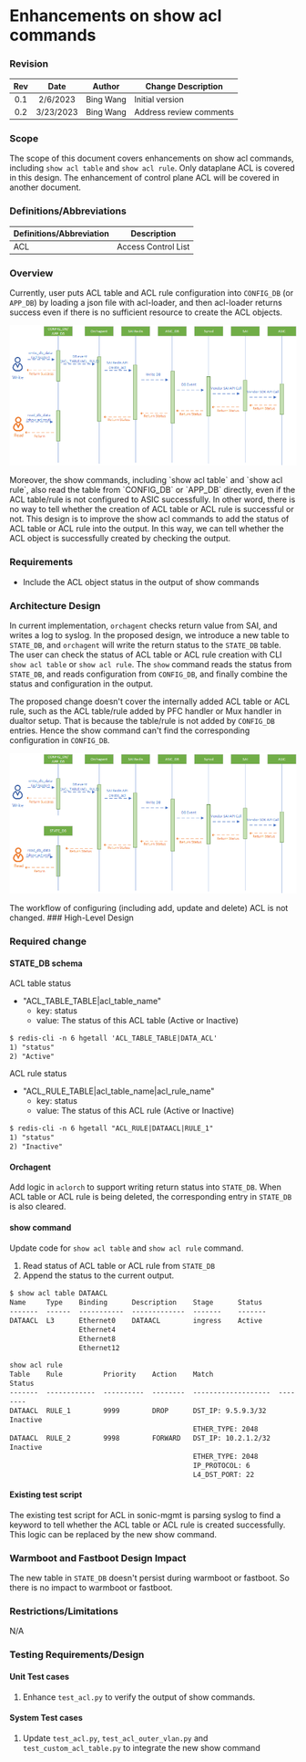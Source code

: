 
# Enhancements on show acl commands #


### Revision

| Rev |     Date    |       Author       | Change Description                |
|:---:|:-----------:|:------------------:|-----------------------------------|
| 0.1 |  2/6/2023           | Bing Wang   | Initial version                   |
| 0.2 | 3/23/2023   | Bing Wang | Address review comments |

### Scope

The scope of this document covers enhancements on show acl commands, including `show acl table` and `show acl rule`.
Only dataplane ACL is covered in this design. The enhancement of control plane ACL will be covered in another document.

### Definitions/Abbreviations 

| Definitions/Abbreviation | Description                                |
|--------------------------|--------------------------------------------|
| ACL                      | Access Control List                        |

### Overview 

Currently, user puts ACL table and ACL rule configuration into `CONFIG_DB` (or `APP_DB`) by loading a json file with acl-loader, and then acl-loader returns success even if there is no sufficient resource to create the ACL objects. 
<p align=center>
<img src="img/acl-work-flow.png" alt="Figure 1. ACL work flow">
</p>
Moreover, the show commands, including `show acl table` and `show acl rule`, also read the table from `CONFIG_DB` or `APP_DB` directly, even if the ACL table/rule is not configured to ASIC successfully. 
In other word, there is no way to tell whether the creation of ACL table or ACL rule is successful or not.
This design is to improve the show acl commands to add the status of ACL table or ACL rule into the output. In this way, we can tell whether the ACL object is successfully created by checking the output.

### Requirements

- Include the ACL object status in the output of show commands

### Architecture Design 

In current implementation, `orchagent` checks return value from SAI, and writes a log to syslog. 
In the proposed design, we introduce a new table to `STATE_DB`, and `orchagent` will write the return status to the `STATE_DB` table. The user can check the status of ACL table or ACL rule creation with CLI `show acl table` or `show acl rule`.  The `show` command reads the status from `STATE_DB`, and reads configuration from `CONFIG_DB`, and finally combine the status and configuration in the output.

The proposed change doesn't cover the internally added ACL table or ACL rule, such as the ACL table/rule added by PFC handler or Mux handler in dualtor setup. That is because the table/rule is not added by `CONFIG_DB` entries. Hence the show command can't find the corresponding configuration in `CONFIG_DB`. 
<p align=center>
<img src="img/acl-work-flow-with-state-db.png" alt="Figure 2. ACL work flow with STATE_DB">
</p>
The workflow of configuring (including add, update and delete) ACL is not changed.
### High-Level Design

### Required change

#### STATE_DB schema
ACL table status
- "ACL_TABLE_TABLE|acl_table_name"
  - key: status
  - value: The status of this ACL table (Active or Inactive)

```
$ redis-cli -n 6 hgetall 'ACL_TABLE_TABLE|DATA_ACL'    
1) "status"
2) "Active"
```
ACL rule status
- "ACL_RULE_TABLE|acl_table_name|acl_rule_name"
  - key: status
  - value: The status of this ACL rule (Active or Inactive)

```
$ redis-cli -n 6 hgetall "ACL_RULE|DATAACL|RULE_1"   
1) "status"
2) "Inactive"
```
#### Orchagent
Add logic in `aclorch` to support writing return status into `STATE_DB`. When ACL table or ACL rule is being deleted, the corresponding entry in `STATE_DB` is also cleared.

#### show command
Update code for `show acl table` and `show acl rule` command.
1. Read status of ACL table or ACL rule from `STATE_DB`
2. Append the status to the current output.

```
$ show acl table DATAACL
Name     Type    Binding      Description    Stage      Status
-------  ------  -----------  -------------  -------    -------
DATAACL  L3      Ethernet0    DATAACL        ingress    Active
                 Ethernet4
                 Ethernet8
                 Ethernet12
```
```
show acl rule
Table    Rule          Priority    Action    Match                Status
-------  ------------  ----------  --------  -------------------  --------
DATAACL  RULE_1        9999        DROP      DST_IP: 9.5.9.3/32   Inactive
                                             ETHER_TYPE: 2048
DATAACL  RULE_2        9998        FORWARD   DST_IP: 10.2.1.2/32  Inactive
                                             ETHER_TYPE: 2048
                                             IP_PROTOCOL: 6
                                             L4_DST_PORT: 22
```
#### Existing test script
The existing test script for ACL in sonic-mgmt is parsing syslog to find a keyword to tell whether the ACL table or ACL rule is created successfully. This logic can be replaced by the new show command. 

		
### Warmboot and Fastboot Design Impact  

The new table in `STATE_DB` doesn't persist during warmboot or fastboot. So there is no impact to warmboot or fastboot.

### Restrictions/Limitations  
N/A

### Testing Requirements/Design  

#### Unit Test cases  

1. Enhance `test_acl.py` to verify the output of show commands.

#### System Test cases

1. Update `test_acl.py`, `test_acl_outer_vlan.py` and `test_custom_acl_table.py` to integrate the new show command

